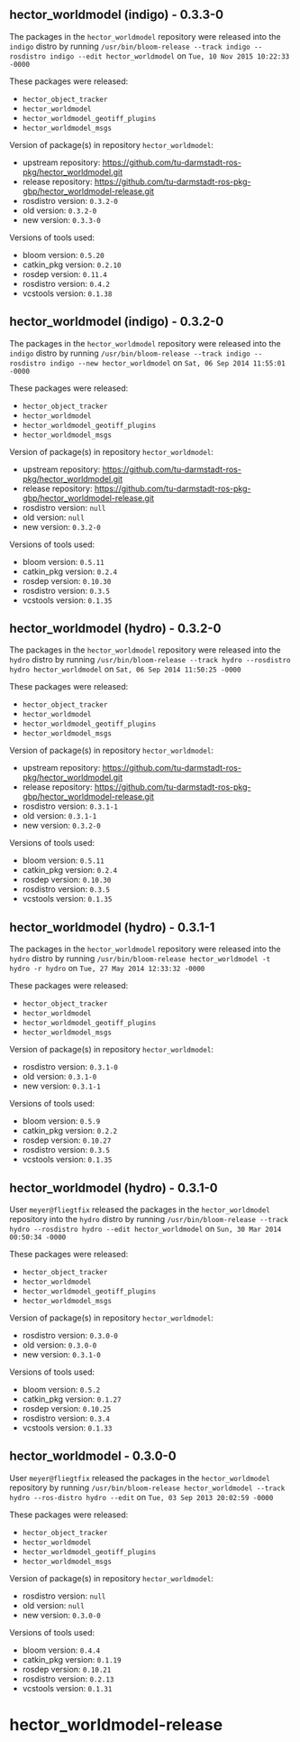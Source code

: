 ## hector_worldmodel (indigo) - 0.3.3-0

The packages in the `hector_worldmodel` repository were released into the `indigo` distro by running `/usr/bin/bloom-release --track indigo --rosdistro indigo --edit hector_worldmodel` on `Tue, 10 Nov 2015 10:22:33 -0000`

These packages were released:
- `hector_object_tracker`
- `hector_worldmodel`
- `hector_worldmodel_geotiff_plugins`
- `hector_worldmodel_msgs`

Version of package(s) in repository `hector_worldmodel`:
- upstream repository: https://github.com/tu-darmstadt-ros-pkg/hector_worldmodel.git
- release repository: https://github.com/tu-darmstadt-ros-pkg-gbp/hector_worldmodel-release.git
- rosdistro version: `0.3.2-0`
- old version: `0.3.2-0`
- new version: `0.3.3-0`

Versions of tools used:
- bloom version: `0.5.20`
- catkin_pkg version: `0.2.10`
- rosdep version: `0.11.4`
- rosdistro version: `0.4.2`
- vcstools version: `0.1.38`


## hector_worldmodel (indigo) - 0.3.2-0

The packages in the `hector_worldmodel` repository were released into the `indigo` distro by running `/usr/bin/bloom-release --track indigo --rosdistro indigo --new hector_worldmodel` on `Sat, 06 Sep 2014 11:55:01 -0000`

These packages were released:
- `hector_object_tracker`
- `hector_worldmodel`
- `hector_worldmodel_geotiff_plugins`
- `hector_worldmodel_msgs`

Version of package(s) in repository `hector_worldmodel`:
- upstream repository: https://github.com/tu-darmstadt-ros-pkg/hector_worldmodel.git
- release repository: https://github.com/tu-darmstadt-ros-pkg-gbp/hector_worldmodel-release.git
- rosdistro version: `null`
- old version: `null`
- new version: `0.3.2-0`

Versions of tools used:
- bloom version: `0.5.11`
- catkin_pkg version: `0.2.4`
- rosdep version: `0.10.30`
- rosdistro version: `0.3.5`
- vcstools version: `0.1.35`


## hector_worldmodel (hydro) - 0.3.2-0

The packages in the `hector_worldmodel` repository were released into the `hydro` distro by running `/usr/bin/bloom-release --track hydro --rosdistro hydro hector_worldmodel` on `Sat, 06 Sep 2014 11:50:25 -0000`

These packages were released:
- `hector_object_tracker`
- `hector_worldmodel`
- `hector_worldmodel_geotiff_plugins`
- `hector_worldmodel_msgs`

Version of package(s) in repository `hector_worldmodel`:
- upstream repository: https://github.com/tu-darmstadt-ros-pkg/hector_worldmodel.git
- release repository: https://github.com/tu-darmstadt-ros-pkg-gbp/hector_worldmodel-release.git
- rosdistro version: `0.3.1-1`
- old version: `0.3.1-1`
- new version: `0.3.2-0`

Versions of tools used:
- bloom version: `0.5.11`
- catkin_pkg version: `0.2.4`
- rosdep version: `0.10.30`
- rosdistro version: `0.3.5`
- vcstools version: `0.1.35`


## hector_worldmodel (hydro) - 0.3.1-1

The packages in the `hector_worldmodel` repository were released into the `hydro` distro by running `/usr/bin/bloom-release hector_worldmodel -t hydro -r hydro` on `Tue, 27 May 2014 12:33:32 -0000`

These packages were released:
- `hector_object_tracker`
- `hector_worldmodel`
- `hector_worldmodel_geotiff_plugins`
- `hector_worldmodel_msgs`

Version of package(s) in repository `hector_worldmodel`:
- rosdistro version: `0.3.1-0`
- old version: `0.3.1-0`
- new version: `0.3.1-1`

Versions of tools used:
- bloom version: `0.5.9`
- catkin_pkg version: `0.2.2`
- rosdep version: `0.10.27`
- rosdistro version: `0.3.5`
- vcstools version: `0.1.35`


## hector_worldmodel (hydro) - 0.3.1-0

User `meyer@fliegtfix` released the packages in the `hector_worldmodel` repository into the `hydro` distro by running `/usr/bin/bloom-release --track hydro --rosdistro hydro --edit hector_worldmodel` on `Sun, 30 Mar 2014 00:50:34 -0000`

These packages were released:
- `hector_object_tracker`
- `hector_worldmodel`
- `hector_worldmodel_geotiff_plugins`
- `hector_worldmodel_msgs`

Version of package(s) in repository `hector_worldmodel`:
- rosdistro version: `0.3.0-0`
- old version: `0.3.0-0`
- new version: `0.3.1-0`

Versions of tools used:
- bloom version: `0.5.2`
- catkin_pkg version: `0.1.27`
- rosdep version: `0.10.25`
- rosdistro version: `0.3.4`
- vcstools version: `0.1.33`


## hector_worldmodel - 0.3.0-0

User `meyer@fliegtfix` released the packages in the `hector_worldmodel` repository by running `/usr/bin/bloom-release hector_worldmodel --track hydro --ros-distro hydro --edit` on `Tue, 03 Sep 2013 20:02:59 -0000`

These packages were released:
- `hector_object_tracker`
- `hector_worldmodel`
- `hector_worldmodel_geotiff_plugins`
- `hector_worldmodel_msgs`

Version of package(s) in repository `hector_worldmodel`:
- rosdistro version: `null`
- old version: `null`
- new version: `0.3.0-0`

Versions of tools used:
- bloom version: `0.4.4`
- catkin_pkg version: `0.1.19`
- rosdep version: `0.10.21`
- rosdistro version: `0.2.13`
- vcstools version: `0.1.31`


hector_worldmodel-release
=========================
